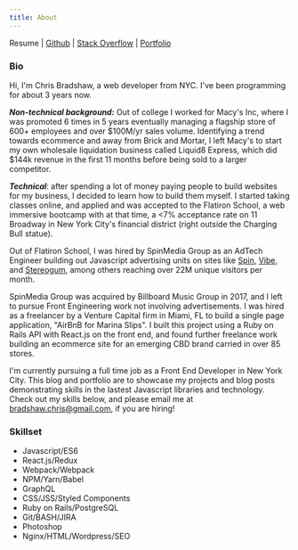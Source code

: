 ```yaml
---
title: About
---
```


Resume |
[Github](https://github.com/chrisbradshaw) |
[Stack Overflow](https://stackoverflow.com/users/8821119/chris-bradshaw) |
[Portfolio](https://www.chrisbradshaw.net/starters/)

### Bio

Hi, I'm Chris Bradshaw, a web developer from NYC. I've been programming for about 3 years now.

**_Non-technical background:_** Out of college I worked for Macy's Inc, where I was promoted 6 times in 5 years eventually managing a flagship store of 600+ employees and over $100M/yr sales volume. Identifying a trend towards ecommerce and away from Brick and Mortar, I left Macy's to start my own wholesale liquidation business called Liquid8 Express, which did $144k revenue in the first 11 months before being sold to a larger competitor.

**_Technical_**: after spending a lot of money paying people to build websites for my business, I decided to learn how to build them myself. I started taking classes online, and applied and was accepted to the Flatiron School, a web immersive bootcamp with at that time, a <7% acceptance rate on 11 Broadway in New York City's financial district (right outside the Charging Bull statue).

Out of Flatiron School, I was hired by SpinMedia Group as an AdTech Engineer building out Javascript advertising units on sites like [Spin](https://www.spin.com), [Vibe](https://www.vibe.com), and [Stereogum](https://www.stereogum.com), among others reaching over 22M unique visitors per month.

SpinMedia Group was acquired by Billboard Music Group in 2017, and I left to pursue Front Engineering work not involving advertisements. I was hired as a freelancer by a Venture Capital firm in Miami, FL to build a single page application, "AirBnB for Marina Slips". I built this project using a Ruby on Rails API with React.js on the front end, and found further freelance work building an ecommerce site for an emerging CBD brand carried in over 85 stores.

I'm currently pursuing a full time job as a Front End Developer in New York City. This blog and portfolio are to showcase my projects and blog posts demonstrating skills in the lastest Javascript libraries and technology. Check out my skills below, and please email me at [bradshaw.chris@gmail.com](mailto:bradshaw.chris@gmail.com), if you are hiring!

### Skillset

* Javascript/ES6
* React.js/Redux
* Webpack/Webpack
* NPM/Yarn/Babel
* GraphQL
* CSS/JSS/Styled Components
* Ruby on Rails/PostgreSQL
* Git/BASH/JIRA
* Photoshop
* Nginx/HTML/Wordpress/SEO
